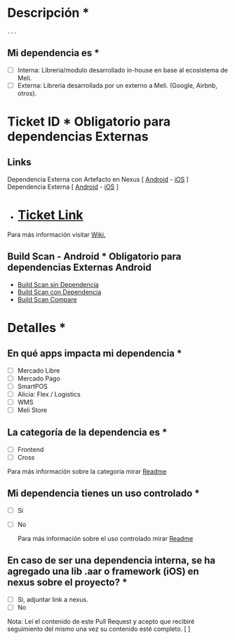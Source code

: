# Descripción * 

    ...


## Mi dependencia es *
- [ ] Interna: Libreria/modulo desarrollado in-house en base al ecosistema de Meli.
- [ ] Externa: Libreria desarrollada por un externo a Meli. (Google, Airbnb, otros).

# Ticket ID * Obligatorio para dependencias Externas

## Links
Dependencia Externa con Artefacto en Nexus [ [Android](https://shield.adminml.com/c/4181) - [iOS](https://shield.adminml.com/c/4192) ]
Dependencia Externa [ [Android](https://shield.adminml.com/c/4588) - [iOS](https://shield.adminml.com/c/4589) ]

- # [Ticket Link]()

Para más información visitar [Wiki.](https://sites.google.com/mercadolibre.com/mobile/arquitectura/allowlist) 

## Build Scan - Android * Obligatorio para dependencias Externas Android

- [Build Scan sin Dependencia](https://gradle.adminml.com/s/first_code/) 
- [Build Scan con Dependencia](https://gradle.adminml.com/s/second_code/) 
- [Build Scan Compare](https://gradle.adminml.com/c/first_code/second_code/) 

# Detalles *

## En qué apps impacta mi dependencia *
- [ ] Mercado Libre
- [ ] Mercado Pago
- [ ] SmartPOS
- [ ] Alicia: Flex / Logistics
- [ ] WMS
- [ ] Meli Store

## La categoría de la dependencia es *
- [ ] Frontend
- [ ] Cross

Para más información sobre la categoria mirar [Readme](https://github.com/mercadolibre/mobile-dependencies_whitelist/blob/feature/update-readme-frontend-cross/README.md#libreria-frontend-x-cross)

## Mi dependencia tienes un uso controlado *
- [ ] Si
- [ ] No
    
    Para más información sobre el uso controlado mirar [Readme](https://github.com/mercadolibre/mobile-dependencies_whitelist/blob/feature/update-readme-frontend-cross/README.md#support-for-granular-dependencies)

## En caso de ser una dependencia interna, se ha agregado una lib .aar o framework (iOS) en nexus sobre el proyecto? *
- [ ] Si, adjuntar link a nexus.
- [ ] No

Nota: Leí el contenido de este Pull Request y acepto que recibiré seguimiento del mismo una vez su contenido esté completo. [ ]

